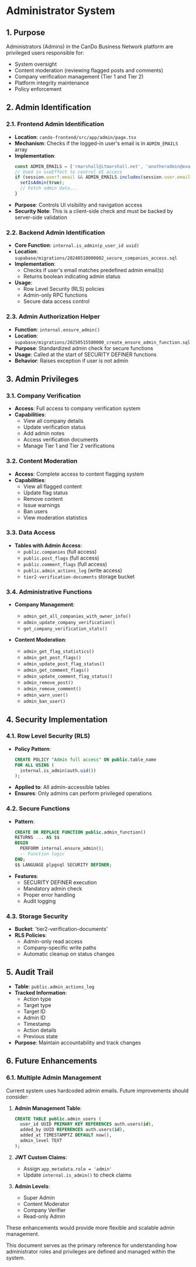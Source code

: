 # Administrator System

## 1. Purpose

Administrators (Admins) in the CanDo Business Network platform are privileged users responsible for:
- System oversight
- Content moderation (reviewing flagged posts and comments)
- Company verification management (Tier 1 and Tier 2)
- Platform integrity maintenance
- Policy enforcement

## 2. Admin Identification

### 2.1. Frontend Admin Identification

-   **Location**: `cando-frontend/src/app/admin/page.tsx`
-   **Mechanism**: Checks if the logged-in user's email is in `ADMIN_EMAILS` array
-   **Implementation**:
    ```typescript
    const ADMIN_EMAILS = ['rmarshall@itmarshall.net', 'anotheradmin@example.com'];
    // Used in useEffect to control UI access
    if (session.user?.email && ADMIN_EMAILS.includes(session.user.email)) {
      setIsAdmin(true);
      // Fetch admin data...
    }
    ```
-   **Purpose**: Controls UI visibility and navigation access
-   **Security Note**: This is a client-side check and must be backed by server-side validation

### 2.2. Backend Admin Identification

-   **Core Function**: `internal.is_admin(p_user_id uuid)`
-   **Location**: `supabase/migrations/20240510000002_secure_companies_access.sql`
-   **Implementation**: 
    - Checks if user's email matches predefined admin email(s)
    - Returns boolean indicating admin status
-   **Usage**:
    - Row Level Security (RLS) policies
    - Admin-only RPC functions
    - Secure data access control

### 2.3. Admin Authorization Helper

-   **Function**: `internal.ensure_admin()`
-   **Location**: `supabase/migrations/20250515500000_create_ensure_admin_function.sql`
-   **Purpose**: Standardized admin check for secure functions
-   **Usage**: Called at the start of SECURITY DEFINER functions
-   **Behavior**: Raises exception if user is not admin

## 3. Admin Privileges

### 3.1. Company Verification

-   **Access**: Full access to company verification system
-   **Capabilities**:
    - View all company details
    - Update verification status
    - Add admin notes
    - Access verification documents
    - Manage Tier 1 and Tier 2 verifications

### 3.2. Content Moderation

-   **Access**: Complete access to content flagging system
-   **Capabilities**:
    - View all flagged content
    - Update flag status
    - Remove content
    - Issue warnings
    - Ban users
    - View moderation statistics

### 3.3. Data Access

-   **Tables with Admin Access**:
    - `public.companies` (full access)
    - `public.post_flags` (full access)
    - `public.comment_flags` (full access)
    - `public.admin_actions_log` (write access)
    - `tier2-verification-documents` storage bucket

### 3.4. Administrative Functions

-   **Company Management**:
    - `admin_get_all_companies_with_owner_info()`
    - `admin_update_company_verification()`
    - `get_company_verification_stats()`

-   **Content Moderation**:
    - `admin_get_flag_statistics()`
    - `admin_get_post_flags()`
    - `admin_update_post_flag_status()`
    - `admin_get_comment_flags()`
    - `admin_update_comment_flag_status()`
    - `admin_remove_post()`
    - `admin_remove_comment()`
    - `admin_warn_user()`
    - `admin_ban_user()`

## 4. Security Implementation

### 4.1. Row Level Security (RLS)

-   **Policy Pattern**:
    ```sql
    CREATE POLICY "Admin full access" ON public.table_name
    FOR ALL USING (
      internal.is_admin(auth.uid())
    );
    ```
-   **Applied to**: All admin-accessible tables
-   **Ensures**: Only admins can perform privileged operations

### 4.2. Secure Functions

-   **Pattern**:
    ```sql
    CREATE OR REPLACE FUNCTION public.admin_function()
    RETURNS ... AS $$
    BEGIN
      PERFORM internal.ensure_admin();
      -- Function logic
    END;
    $$ LANGUAGE plpgsql SECURITY DEFINER;
    ```
-   **Features**:
    - SECURITY DEFINER execution
    - Mandatory admin check
    - Proper error handling
    - Audit logging

### 4.3. Storage Security

-   **Bucket**: 'tier2-verification-documents'
-   **RLS Policies**:
    - Admin-only read access
    - Company-specific write paths
    - Automatic cleanup on status changes

## 5. Audit Trail

-   **Table**: `public.admin_actions_log`
-   **Tracked Information**:
    - Action type
    - Target type
    - Target ID
    - Admin ID
    - Timestamp
    - Action details
    - Previous state
-   **Purpose**: Maintain accountability and track changes

## 6. Future Enhancements

### 6.1. Multiple Admin Management

Current system uses hardcoded admin emails. Future improvements should consider:

1. **Admin Management Table**:
   ```sql
   CREATE TABLE public.admin_users (
     user_id UUID PRIMARY KEY REFERENCES auth.users(id),
     added_by UUID REFERENCES auth.users(id),
     added_at TIMESTAMPTZ DEFAULT now(),
     admin_level TEXT
   );
   ```

2. **JWT Custom Claims**:
   - Assign `app_metadata.role = 'admin'`
   - Update `internal.is_admin()` to check claims

3. **Admin Levels**:
   - Super Admin
   - Content Moderator
   - Company Verifier
   - Read-only Admin

These enhancements would provide more flexible and scalable admin management.

This document serves as the primary reference for understanding how administrator roles and privileges are defined and managed within the system. 
